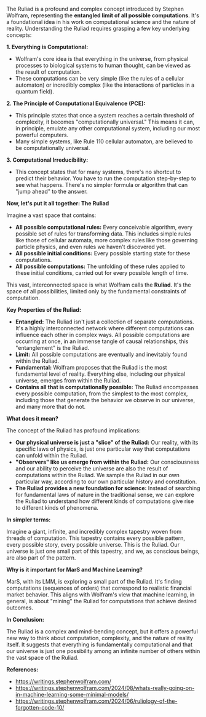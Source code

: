 The Ruliad is a profound and complex concept introduced by Stephen Wolfram, representing the **entangled limit of all possible computations**. It's a foundational idea in his work on computational science and the nature of reality. Understanding the Ruliad requires grasping a few key underlying concepts:

**1. Everything is Computational:**

*   Wolfram's core idea is that everything in the universe, from physical processes to biological systems to human thought, can be viewed as the result of computation.
*   These computations can be very simple (like the rules of a cellular automaton) or incredibly complex (like the interactions of particles in a quantum field).

**2. The Principle of Computational Equivalence (PCE):**

*   This principle states that once a system reaches a certain threshold of complexity, it becomes "computationally universal." This means it can, in principle, emulate any other computational system, including our most powerful computers.
*   Many simple systems, like Rule 110 cellular automaton, are believed to be computationally universal.

**3. Computational Irreducibility:**

*   This concept states that for many systems, there's no shortcut to predict their behavior. You have to run the computation step-by-step to see what happens. There's no simpler formula or algorithm that can "jump ahead" to the answer.

**Now, let's put it all together: The Ruliad**

Imagine a vast space that contains:

*   **All possible computational rules:** Every conceivable algorithm, every possible set of rules for transforming data. This includes simple rules like those of cellular automata, more complex rules like those governing particle physics, and even rules we haven't discovered yet.
*   **All possible initial conditions:** Every possible starting state for these computations.
*   **All possible computations:** The unfolding of these rules applied to these initial conditions, carried out for every possible length of time.

This vast, interconnected space is what Wolfram calls the **Ruliad**. It's the space of all possibilities, limited only by the fundamental constraints of computation.

**Key Properties of the Ruliad:**

*   **Entangled:** The Ruliad isn't just a collection of separate computations. It's a highly interconnected network where different computations can influence each other in complex ways. All possible computations are occurring at once, in an immense tangle of causal relationships, this "entanglement" is the Ruliad.
*   **Limit:** All possible computations are eventually and inevitably found within the Ruliad.
*   **Fundamental:** Wolfram proposes that the Ruliad is the most fundamental level of reality. Everything else, including our physical universe, emerges from within the Ruliad.
*   **Contains all that is computationally possible:**  The Ruliad encompasses every possible computation, from the simplest to the most complex, including those that generate the behavior we observe in our universe, and many more that do not.

**What does it mean?**

The concept of the Ruliad has profound implications:

*   **Our physical universe is just a "slice" of the Ruliad:** Our reality, with its specific laws of physics, is just one particular way that computations can unfold within the Ruliad.
*   **"Observers" like us emerge from within the Ruliad:** Our consciousness and our ability to perceive the universe are also the result of computations within the Ruliad. We sample the Ruliad in our own particular way, according to our own particular history and constitution.
*   **The Ruliad provides a new foundation for science:** Instead of searching for fundamental laws of nature in the traditional sense, we can explore the Ruliad to understand how different kinds of computations give rise to different kinds of phenomena.

**In simpler terms:**

Imagine a giant, infinite, and incredibly complex tapestry woven from threads of computation. This tapestry contains every possible pattern, every possible story, every possible universe. This is the Ruliad. Our universe is just one small part of this tapestry, and we, as conscious beings, are also part of the pattern.

**Why is it important for MarS and Machine Learning?**

MarS, with its LMM, is exploring a small part of the Ruliad. It's finding computations (sequences of orders) that correspond to realistic financial market behavior. This aligns with Wolfram's view that machine learning, in general, is about "mining" the Ruliad for computations that achieve desired outcomes.

**In Conclusion:**

The Ruliad is a complex and mind-bending concept, but it offers a powerful new way to think about computation, complexity, and the nature of reality itself. It suggests that everything is fundamentally computational and that our universe is just one possibility among an infinite number of others within the vast space of the Ruliad.

**References:**
*  https://writings.stephenwolfram.com/
*  https://writings.stephenwolfram.com/2024/08/whats-really-going-on-in-machine-learning-some-minimal-models/
*  https://writings.stephenwolfram.com/2024/06/ruliology-of-the-forgotten-code-10/
